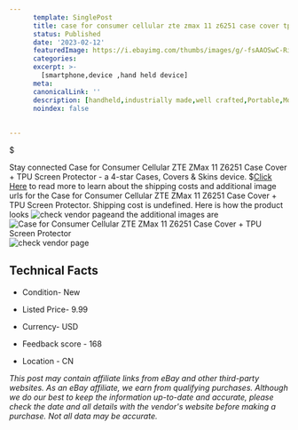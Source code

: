 ```yaml
---
      template: SinglePost
      title: case for consumer cellular zte zmax 11 z6251 case cover tpu screen protector
      status: Published
      date: '2023-02-12'
      featuredImage: https://i.ebayimg.com/thumbs/images/g/-fsAAOSwC-RiSluc/s-l225.jpg
      categories: 
      excerpt: >-
        [smartphone,device ,hand held device]
      meta:
      canonicalLink: ''
      description: [handheld,industrially made,well crafted,Portable,Mobile,Compact,Convenient,Lightweight,Maneuverable,Man-portable,Miniature,Carriable,Hand-held,Light,Holdable,Transportable,Mobile device,Pocket-sized,On-the-go,Wireless,Cordless,Compact size,Convenient size, smartphone,device ,hand held device]
      noindex: false
      
        
---
```

$

Stay connected Case for Consumer Cellular ZTE ZMax 11 Z6251 Case Cover + TPU Screen Protector - a 4-star Cases, Covers & Skins device.
$[Click Here](https://www.ebay.com/itm/313942474928?hash=item49186e00b0%3Ag%3A-fsAAOSwC-RiSluc&mkevt=1&mkcid=1&mkrid=711-53200-19255-0&campid=%253CePNCampaignId%253E&customid=%253CreferenceId%253E&toolid=10049) to read more to learn about the shipping costs and additional image urls for the Case for Consumer Cellular ZTE ZMax 11 Z6251 Case Cover + TPU Screen Protector. Shipping cost is undefined. Here is how the product looks ![check vendor page](https://i.ebayimg.com/thumbs/images/g/-fsAAOSwC-RiSluc/s-l225.jpg)and the additional images are![Case for Consumer Cellular ZTE ZMax 11 Z6251 Case Cover + TPU Screen Protector](https://i.ebayimg.com/images/g/-fsAAOSwC-RiSluc/s-l1600.jpg)![check vendor page](https://origin-galleryplus.ebayimg.com/ws/web/313942474928_2_0_1/225x225.jpg,https://origin-galleryplus.ebayimg.com/ws/web/313942474928_3_0_1/225x225.jpg,https://origin-galleryplus.ebayimg.com/ws/web/313942474928_4_0_1/225x225.jpg,https://origin-galleryplus.ebayimg.com/ws/web/313942474928_5_0_1/225x225.jpg,https://origin-galleryplus.ebayimg.com/ws/web/313942474928_6_0_1/225x225.jpg)



 ## Technical Facts 



     
      

 - Condition- New 


      

 - Listed Price- 9.99 


      

 - Currency- USD 


      

 - Feedback score - 168 


      

 - Location - CN 


      
      

 *_This post may contain affiliate links from eBay and other third-party websites. As an eBay affiliate, we earn from qualifying purchases. Although we do our best to keep the information up-to-date and accurate, please check the date and all details with the vendor's website before making a purchase. Not all data may be accurate._*






